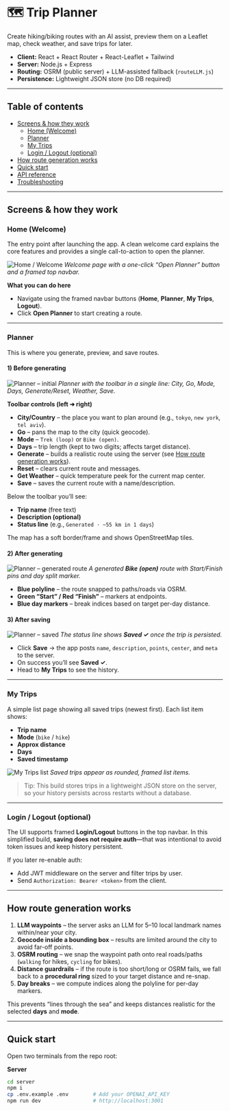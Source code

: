 # 🗺️ Trip Planner

Create hiking/biking routes with an AI assist, preview them on a Leaflet map, check weather, and save trips for later.

- **Client:** React + React Router + React-Leaflet + Tailwind  
- **Server:** Node.js + Express  
- **Routing:** OSRM (public server) + LLM-assisted fallback (`routeLLM.js`)  
- **Persistence:** Lightweight JSON store (no DB required)

---

## Table of contents

- [Screens & how they work](#screens--how-they-work)
  - [Home (Welcome)](#home-welcome)
  - [Planner](#planner)
  - [My Trips](#my-trips)
  - [Login / Logout (optional)](#login--logout-optional)
- [How route generation works](#how-route-generation-works)
- [Quick start](#quick-start)
- [API reference](#api-reference)
- [Troubleshooting](#troubleshooting)

---

## Screens & how they work

### Home (Welcome)

The entry point after launching the app. A clean welcome card explains the core features and provides a single call-to-action to open the planner.

![Home / Welcome](docs/images/home-welcome.png)
*Welcome page with a one-click “Open Planner” button and a framed top navbar.*

**What you can do here**

- Navigate using the framed navbar buttons (**Home**, **Planner**, **My Trips**, **Logout**).
- Click **Open Planner** to start creating a route.

---

### Planner

This is where you generate, preview, and save routes.

#### 1) Before generating

![Planner – initial](docs/images/planner-empty.png)
*Planner with the toolbar in a single line: City, Go, Mode, Days, Generate/Reset, Weather, Save.*

**Toolbar controls (left ➜ right)**

- **City/Country** – the place you want to plan around (e.g., `tokyo`, `new york`, `tel aviv`).  
- **Go** – pans the map to the city (quick geocode).  
- **Mode** – `Trek (loop)` or `Bike (open)`.  
- **Days** – trip length (kept to two digits; affects target distance).  
- **Generate** – builds a realistic route using the server (see [How route generation works](#how-route-generation-works)).  
- **Reset** – clears current route and messages.  
- **Get Weather** – quick temperature peek for the current map center.  
- **Save** – saves the current route with a name/description.

Below the toolbar you’ll see:
- **Trip name** (free text)  
- **Description (optional)**  
- **Status line** (e.g., `Generated · ~55 km in 1 days`)  

The map has a soft border/frame and shows OpenStreetMap tiles.

#### 2) After generating

![Planner – generated route](docs/images/planner-generated.png)
*A generated **Bike (open)** route with Start/Finish pins and day split marker.*

- **Blue polyline** – the route snapped to paths/roads via OSRM.  
- **Green “Start” / Red “Finish”** – markers at endpoints.  
- **Blue day markers** – break indices based on target per-day distance.

#### 3) After saving

![Planner – saved](docs/images/planner-saved.png)
*The status line shows **Saved ✓** once the trip is persisted.*

- Click **Save** → the app posts `name`, `description`, `points`, `center`, and `meta` to the server.  
- On success you’ll see **Saved ✓**.  
- Head to **My Trips** to see the history.

---

### My Trips

A simple list page showing all saved trips (newest first). Each list item shows:
- **Trip name**  
- **Mode** (`bike` / `hike`)  
- **Approx distance**  
- **Days**  
- **Saved timestamp**

![My Trips list](docs/images/my-trips.png)
*Saved trips appear as rounded, framed list items.*

> Tip: This build stores trips in a lightweight JSON store on the server, so your history persists across restarts without a database.

---

### Login / Logout (optional)

The UI supports framed **Login/Logout** buttons in the top navbar. In this simplified build, **saving does not require auth**—that was intentional to avoid token issues and keep history persistent.

If you later re-enable auth:
- Add JWT middleware on the server and filter trips by user.
- Send `Authorization: Bearer <token>` from the client.

---

## How route generation works

1. **LLM waypoints** – the server asks an LLM for 5–10 local landmark names within/near your city.
2. **Geocode inside a bounding box** – results are limited around the city to avoid far-off points.
3. **OSRM routing** – we snap the waypoint path onto real roads/paths (`walking` for hikes, `cycling` for bikes).
4. **Distance guardrails** – if the route is too short/long or OSRM fails, we fall back to a **procedural ring** sized to your target distance and re-snap.
5. **Day breaks** – we compute indices along the polyline for per-day markers.

This prevents “lines through the sea” and keeps distances realistic for the selected **days** and **mode**.

---

## Quick start

Open two terminals from the repo root:

**Server**
```bash
cd server
npm i
cp .env.example .env        # Add your OPENAI_API_KEY
npm run dev                 # http://localhost:3001
